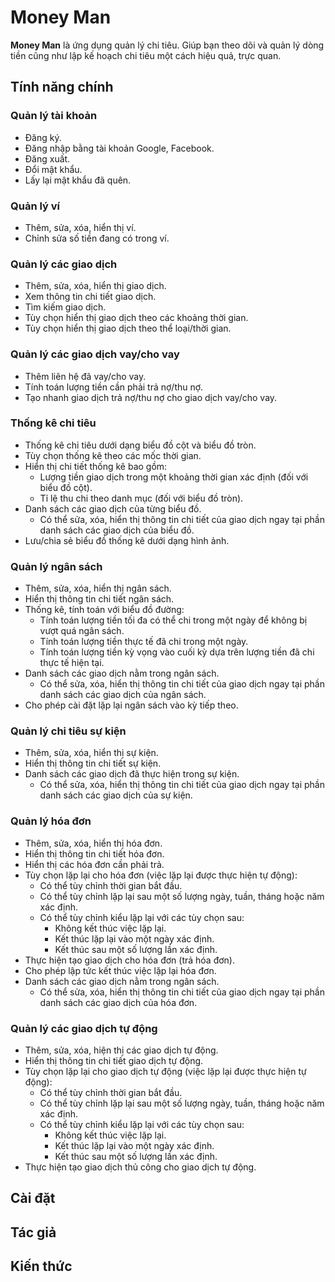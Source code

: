 # **Money Man**
**Money Man** là ứng dụng quản lý chi tiêu. 
Giúp bạn theo dõi và quản lý dòng tiền cũng như
lập kế hoạch chi tiêu một cách hiệu quả, trực quan.
## **Tính năng chính**
### **Quản lý tài khoản**
* Đăng ký.
* Đăng nhập bằng tài khoản Google, Facebook.
* Đăng xuất.
* Đổi mật khẩu.
* Lấy lại mật khẩu đã quên.
### **Quản lý ví**
* Thêm, sửa, xóa, hiển thị ví.
* Chỉnh sửa số tiền đang có trong ví.
### **Quản lý các giao dịch**
* Thêm, sửa, xóa, hiển thị giao dịch.
* Xem thông tin chi tiết giao dịch.
* Tìm kiếm giao dịch.
* Tùy chọn hiển thị giao dịch theo các khoảng thời gian.
* Tùy chọn hiển thị giao dịch theo thể loại/thời gian.
### **Quản lý các giao dịch vay/cho vay**
* Thêm liên hệ đã vay/cho vay.
* Tính toán lượng tiền cần phải trả nợ/thu nợ.
* Tạo nhanh giao dịch trả nợ/thu nợ cho giao dịch vay/cho vay.
### **Thống kê chi tiêu**
* Thống kê chi tiêu dưới dạng biểu đồ cột và biểu đồ tròn.
* Tùy chọn thống kê theo các mốc thời gian.
* Hiển thị chi tiết thống kê bao gồm:
    * Lượng tiền giao dịch trong một khoảng thời gian xác định (đối với biểu đồ cột).
    * Tỉ lệ thu chi theo danh mục (đối với biểu đồ tròn).
* Danh sách các giao dịch của từng biểu đồ.
    * Có thể sửa, xóa, hiển thị thông tin chi tiết của giao dịch ngay tại phần danh sách các giao dịch của biểu đồ.
* Lưu/chia sẻ biểu đồ thống kê dưới dạng hình ảnh.
###  **Quản lý ngân sách**
* Thêm, sửa, xóa, hiển thị ngân sách.
* Hiển thị thông tin chi tiết ngân sách.
* Thống kê, tính toán với biểu đồ đường:
    * Tính toán lượng tiền tối đa có thể chi trong một ngày để không bị vượt quá ngân sách.
    * Tính toán lượng tiền thực tế đã chi trong một ngày. 
    * Tính toán lượng tiền kỳ vọng vào cuối kỳ dựa trên lượng tiền đã chi thực tế hiện tại.
* Danh sách các giao dịch nằm trong ngân sách.
    * Có thể sửa, xóa, hiển thị thông tin chi tiết của giao dịch ngay tại phần danh sách các giao dịch của ngân sách.
* Cho phép cài đặt lặp lại ngân sách vào kỳ tiếp theo.
### **Quản lý chi tiêu sự kiện**
* Thêm, sửa, xóa, hiển thị sự kiện.
* Hiển thị thông tin chi tiết sự kiện.
* Danh sách các giao dịch đã thực hiện trong sự kiện.
    * Có thể sửa, xóa, hiển thị thông tin chi tiết của giao dịch ngay tại phần danh sách các giao dịch của sự kiện.
### **Quản lý hóa đơn**
* Thêm, sửa, xóa, hiển thị hóa đơn.
* Hiển thị thông tin chi tiết hóa đơn.
* Hiển thị các hóa đơn cần phải trả.
* Tùy chọn lặp lại cho hóa đơn (việc lặp lại được thực hiện tự động):
    * Có thể tùy chỉnh thời gian bắt đầu.
    * Có thể tùy chỉnh lặp lại sau một số lượng ngày, tuần, tháng hoặc năm xác định. 
    * Có thể tùy chỉnh kiểu lặp lại với các tùy chọn sau:
        * Không kết thúc việc lặp lại.
        * Kết thúc lặp lại vào một ngày xác định.
        * Kết thúc sau một số lượng lần xác định.
* Thực hiện tạo giao dịch cho hóa đơn (trả hóa đơn).
* Cho phép lập tức kết thúc việc lặp lại hóa đơn.
* Danh sách các giao dịch nằm trong ngân sách.
    * Có thể sửa, xóa, hiển thị thông tin chi tiết của giao dịch ngay tại phần danh sách các giao dịch của hóa đơn.
### **Quản lý các giao dịch tự động**
* Thêm, sửa, xóa, hiện thị các giao dịch tự động.
* Hiển thị thông tin chi tiết giao dịch tự động.
* Tùy chọn lặp lại cho giao dịch tự động (việc lặp lại được thực hiện tự động):
    * Có thể tùy chỉnh thời gian bắt đầu.
    * Có thể tùy chỉnh lặp lại sau một số lượng ngày, tuần, tháng hoặc năm xác định.
    * Có thể tùy chỉnh kiểu lặp lại với các tùy chọn sau:
        * Không kết thúc việc lặp lại.
        * Kết thúc lặp lại vào một ngày xác định.
        * Kết thúc sau một số lượng lần xác định.
* Thực hiện tạo giao dịch thủ công cho giao dịch tự động.
## **Cài đặt**
## **Tác giả**
## **Kiến thức**